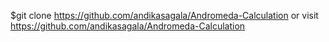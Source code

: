 $git clone https://github.com/andikasagala/Andromeda-Calculation
or visit https://github.com/andikasagala/Andromeda-Calculation

